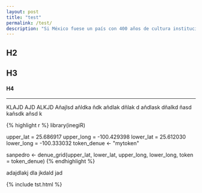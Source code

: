 ```yaml
---           
layout: post
title: "test"
permalink: /test/
description: "Si México fuese un país con 400 años de cultura institucional sólida y un electorado extremadamente crítico, tal vez valdría la pena intentar una presidencia de AMLO. Desafortunadamente, no estamos preparados para un experimento de esta magnitud."
---
```


## H2

## H3

#### H4 


-----------------


KLAJD AJD ALKJD Añajlsd añldka ñdk añdlak dñlak d
añdlask dñalkd ñasd kañsdk añsd k





{% highlight r %}
library(inegiR)

upper_lat = 25.686917
upper_long = -100.429398
lower_lat = 25.612030
lower_long = -100.333032
token_denue <- "mytoken"

sanpedro <- denue_grid(upper_lat, lower_lat, 
                       upper_long, lower_long, 
                       token = token_denue)
{% endhighlight %}

adajdlakj dla jkdald jad


{% include tst.html %}
